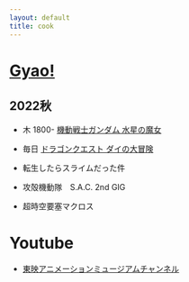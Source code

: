```yaml
---
layout: default
title: cook
---
```


# [Gyao!](https://gyao.yahoo.co.jp/schedule?category=anime)

## 2022秋



* 木 1800- [機動戦士ガンダム 水星の魔女](https://gyao.yahoo.co.jp/title/%E6%A9%9F%E5%8B%95%E6%88%A6%E5%A3%AB%E3%82%AC%E3%83%B3%E3%83%80%E3%83%A0%20%E6%B0%B4%E6%98%9F%E3%81%AE%E9%AD%94%E5%A5%B3/633426b0-14d9-44d5-aaae-405d62194305)
* 毎日 [ドラゴンクエスト ダイの大冒険](https://gyao.yahoo.co.jp/title/%E3%83%89%E3%83%A9%E3%82%B4%E3%83%B3%E3%82%AF%E3%82%A8%E3%82%B9%E3%83%88%E3%80%80%E3%83%80%E3%82%A4%E3%81%AE%E5%A4%A7%E5%86%92%E9%99%BA/63073a3d-3cb7-48d2-ae75-df7e4c9290f1A)

* 転生したらスライムだった件
* 攻殻機動隊　S.A.C. 2nd GIG
* 超時空要塞マクロス

# Youtube

* [東映アニメーションミュージアムチャンネル](https://www.youtube.com/@toeianime_MC)

